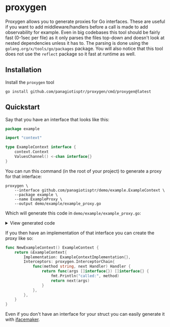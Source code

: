 # proxygen

Proxygen allows you to generate proxies for Go interfaces. These are useful if you want to add middleware/handlers before a call is made to add observability for example.
Even in big codebases this tool should be fairly fast (0-1sec per file) as it only parses the files top-down and doesn't look at nested dependencies unless it has to. The parsing is done using the `golang.org/x/tools/go/packages` package.
You will also notice that this tool does not use the `reflect` package so it fast at runtime as well.

## Installation
Install the `proxygen` tool
```console
go install github.com/panagiotisptr/proxygen/cmd/proxygen@latest
```

## Quickstart

Say that you have an interface that looks like this:
```go
package example

import "context"

type ExampleContext interface {
	context.Context
	ValuesChannel() <-chan interface{}
}
```

You can run this command (in the root of your project) to generate a proxy for that interface:
```console
proxygen \
    --interface github.com/panagiotisptr/demo/example.ExampleContext \
    --package example \
    --name ExampleProxy \
    --output demo/example/example_proxy.go
```

Which will generate this code in `demo/example/example_proxy.go`:

<details>
   <summary>View generated code</summary>
   <br />

```go
// Code generated by proxygen. DO NOT EDIT.
package example

import (
	proxygenInterceptors "github.com/panagiotisptr/proxygen/interceptor"

	importcontextContext5 "time"
)

type ExampleContextProxy struct {
	Implementation ExampleContext
	Interceptors   proxygenInterceptors.InterceptorChain
}

var _ ExampleContext = (*ExampleContextProxy)(nil)

func (this *ExampleContextProxy) ValuesChannel() <-chan interface{} {
	rets := this.Interceptors.Apply(
		[]interface{}{},
		"ValuesChannel",
		func(args []interface{}) []interface{} {
			res0 := this.Implementation.ValuesChannel()

			return []interface{}{
				res0,
			}
		},
	)

	return rets[0].(<-chan interface{})
}

func (this *ExampleContextProxy) Deadline() (
	importcontextContext5.Time,
	bool,
) {
	rets := this.Interceptors.Apply(
		[]interface{}{},
		"Deadline",
		func(args []interface{}) []interface{} {
			res0,
				res1 := this.Implementation.Deadline()

			return []interface{}{
				res0,
				res1,
			}
		},
	)

	return rets[0].(importcontextContext5.Time),
		rets[1].(bool)
}

func (this *ExampleContextProxy) Done() <-chan struct{} {
	rets := this.Interceptors.Apply(
		[]interface{}{},
		"Done",
		func(args []interface{}) []interface{} {
			res0 := this.Implementation.Done()

			return []interface{}{
				res0,
			}
		},
	)

	return rets[0].(<-chan struct{})
}

func (this *ExampleContextProxy) Err() error {
	rets := this.Interceptors.Apply(
		[]interface{}{},
		"Err",
		func(args []interface{}) []interface{} {
			res0 := this.Implementation.Err()

			return []interface{}{
				res0,
			}
		},
	)

	return rets[0].(error)
}

func (this *ExampleContextProxy) Value(
	arg0 any,
) any {
	rets := this.Interceptors.Apply(
		[]interface{}{
			arg0,
		},
		"Value",
		func(args []interface{}) []interface{} {
			res0 := this.Implementation.Value(
				args[0].(any),
			)

			return []interface{}{
				res0,
			}
		},
	)

	return rets[0].(any)
}
```

</details>

If you then have an implementation of that interface you can create the proxy like so:

```go
func NewExampleContext() ExampleContext {
    return &ExampleContext{
        Implementation: ExampleContextImplementation{},
        Interceptors: proxygen.InterceptorChain{
            func(method string, next Handler) Handler {
                return func(args []interface{}) []interface{} {
                    fmt.Println("called:", method)
                    return next(args)
                }
            },
        },
    }
}
```

Even if you don't have an interface for your struct you can easily generate it with [ifacemaker](https://github.com/vburenin/ifacemaker). 
